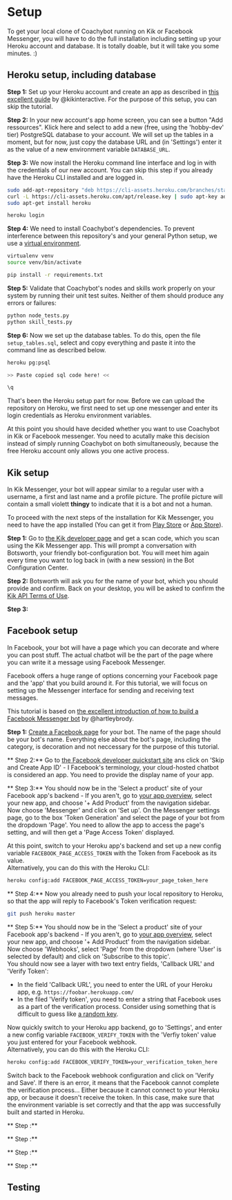 # Setup

To get your local clone of Coachybot running on Kik or Facebook Messenger, you will have to do the full installation including setting up your Heroku account and database. It is totally doable, but it will take you some minutes. :)

## Heroku setup, including database

**Step 1:** Set up your Heroku account and create an app as described in [this excellent guide](https://github.com/kikinteractive/kik-bot-python-example) by @kikinteractive. For the purpose of this setup, you can skip the tutorial.

**Step 2:** In your new account's app home screen, you can see a button "Add ressources". Klick here and select to add a new (free, using the 'hobby-dev' tier) PostgreSQL database to your account. We will set up the tables in a moment, but for now, just copy the database URL and (in 'Settings') enter it as the value of a new environment variable `DATABASE_URL`.

**Step 3:** We now install the Heroku command line interface and log in with the credentials of our new account. You can skip this step if you already have the Heroku CLI installed and are logged in.

```bash
sudo add-apt-repository "deb https://cli-assets.heroku.com/branches/stable/apt ./" 
curl -L https://cli-assets.heroku.com/apt/release.key | sudo apt-key add - 
sudo apt-get install heroku 

heroku login
```

**Step 4:** We need to install Coachybot's dependencies. To prevent interference between this repository's and your general Python setup, we use a [virtual environment](https://virtualenv.pypa.io/en/stable/).

```bash
virtualenv venv
source venv/bin/activate

pip install -r requirements.txt
```

**Step 5:** Validate that Coachybot's nodes and skills work properly on your system by running their unit test suites. Neither of them should produce any errors or failures:

```bash
python node_tests.py
python skill_tests.py
```

**Step 6:** Now we set up the database tables. To do this, open the file `setup_tables.sql`, select and copy everything and paste it into the command line as described below.


```bash
heroku pg:psql

>> Paste copied sql code here! <<

\q
```

That's been the Heroku setup part for now. Before we can upload the repository on Heroku, we first need to set up one messenger and enter its login credentials as Heroku environment variables. 

At this point you should have decided whether you want to use Coachybot in Kik or Facebook messenger. You need to acutally make this decision instead of simply running Coachybot on both simultaneously, because the free Heroku account only allows you one active process.

## Kik setup

In Kik Messenger, your bot will appear similar to a regular user with a username, a first and last name and a profile picture. The profile picture will contain a small violett __thingy__ to indicate that it is a bot and not a human.

To proceed with the next steps of the installation for Kik Messenger, you need to have the app installed (You can get it from [Play Store]() or [App Store]()).

**Step 1:** Go to [the Kik developer page](https://dev.kik.com/#/home) and get a scan code, which you scan using the Kik Messenger app. This will prompt a conversation with Botsworth, your friendly bot-configuration bot. You will meet him again every time you want to log back in (with a new session) in the Bot Configuration Center.

**Step 2:** Botsworth will ask you for the name of your bot, which you should provide and confirm. Back on your desktop, you will be asked to confirm the [Kik API Terms of Use](https://engine.kik.com/#/terms).

**Step 3:** 

## Facebook setup

In Facebook, your bot will have a page which you can decorate and where you can post stuff. The actual chatbot will be the part of the page where you can write it a message using Facebook Messenger.

Facebook offers a huge range of options concerning your Facebook page and the 'app' that you build around it. For this tutorial, we will focus on setting up the Messenger interface for sending and receiving text messages.

This tutorial is based on [the excellent introduction of how to build a Facebook Messenger bot](https://blog.hartleybrody.com/fb-messenger-bot/) by @hartleybrody.

**Step 1:** [Create a Facebook page](https://www.facebook.com/pages/create/) for your bot. The name of the page should be your bot's name. Everything else about the bot's page, including the category, is decoration and not neccessary for the purpose of this tutorial.

** Step 2:** Go to [the Facebook developer quickstart site](https://developers.facebook.com/quickstarts/?platform=web) ans click on 'Skip and Create App ID' - I Facebook's terminology, your cloud-hosted chatbot is considered an app. You need to provide the display name of your app.


** Step 3:** You should now be in the 'Select a product' site of your Facebook app's backend - If you aren't, go to [your app overview](https://developers.facebook.com/apps/), select your new app, and choose '+ Add Product' from the navigation sidebar.<br/>
Now choose 'Messenger' and click on 'Set up'. On the Messenger settings page, go to the box 'Token Generation' and select the page of your bot from the dropdown 'Page'. You need to allow the app to access the page's setting, and will then get a 'Page Access Token' displayed.

At this point, switch to your Heroku app's backend and set up a new config variable `FACEBOOK_PAGE_ACCESS_TOKEN` with the Token from Facebook as its value. <br/>
Alternatively, you can do this with the Heroku CLI:

```bash
heroku config:add FACEBOOK_PAGE_ACCESS_TOKEN=your_page_token_here
```

** Step 4:** Now you already need to push your local repository to Heroku, so that the app will reply to Facebook's Token verification request:

```bash
git push heroku master
```



** Step 5:** You should now be in the 'Select a product' site of your Facebook app's backend - If you aren't, go to [your app overview](https://developers.facebook.com/apps/), select your new app, and choose '+ Add Product' from the navigation sidebar.<br/>
Now choose 'Webhooks', select 'Page' from the dropdown (where 'User' is selected by default) and click on 'Subscribe to this topic'.<br/>
You should now see a layer with two text entry fields, 'Callback URL' and 'Verify Token':
- In the field 'Callback URL', you need to enter the URL of your Heroku app, e.g. `https://foobar.herokuapp.com/`
- In the filed 'Verify token', you need to enter a string that Facebook uses as a part of the verification process. Consider using something that is difficult to guess like [a random key](https://randomkeygen.com/).

Now quickly switch to your Heroku app backend, go to 'Settings', and enter a new config variable `FACEBOOK_VERIFY_TOKEN` with the 'Verfiy token' value you just entered for your Facebook webhook.<br/>
Alternatively, you can do this with the Heroku CLI:

```bash
heroku config:add FACEBOOK_VERIFY_TOKEN=your_verification_token_here
```

Switch back to the Facebook webhook configuration and click on 'Verify and Save'. If there is an error, it means that the Facebook cannot complete the verification process... Either because it cannot connect to your Heroku app, or because it doesn't receive the token. In this case, make sure that the environment variable is set correctly and that the app was successfully built and started in Heroku.


** Step :**


** Step :**


** Step :**


** Step :**


## Testing
